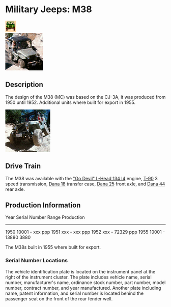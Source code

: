 # Military Jeeps: M38

![military jeeps](/images/military.gif)\
[![](/images/m38s_.gif)](/images/m38s.gif)

## Description

The design of the M38 (MC) was based on the CJ-3A, it was produced from 1950 until 1952. Additional units where built for export in 1955.

[![](/images/m38f_.gif)](/images/m38f.gif)

## Drive Train

The M38 was available with the [\"Go Devil\" L-Head 134 I4](/engine/factory/godevil134.html) engine, [T-90](/transmission/factory/t90.html) 3 speed transmission, [Dana 18](/xfer/factory/d18.html) transfer case, [Dana 25](/axle/factory/d25.html) front axle, and [Dana 44](/axle/factory/d44.html) rear axle.

## Production Information

  Year   Serial Number Range   Production
  ------ --------------------- ------------
  1950   10001 - xxx           ppp
  1951   xxx - xxx             ppp
  1952   xxx - 72329           ppp
  1955   10001 - 13880         3880

The M38s built in 1955 where built for export.

### Serial Number Locations

The vehicle identification plate is located on the instrument panel at the right of the instrument cluster. The plate includes vehicle name, serial number, manufacturer\'s name, ordinance stock number, part number, model number, contract number, and year manufactured. Another plate including name, patent information, and serial number is located behind the passenger seat on the front of the rear fender well.
